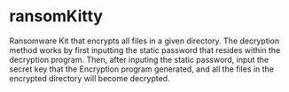 # ransomKitty
Ransomware Kit that encrypts all files in a given directory. The decryption method works by first inputting the static password that resides within the decryption program. Then, after inputing the static password, input the secret key that the Encryption program generated, and all the files in the encrypted directory will become decrypted.
